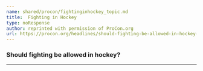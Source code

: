 ```yaml
---
name: shared/procon/fightinginhockey_topic.md
title:  Fighting in Hockey 
type: noResponse
author: reprinted with permission of ProCon.org
url: https://procon.org/headlines/should-fighting-be-allowed-in-hockey-top-3-pros-cons/ 
---
```


###  Should fighting be allowed in hockey?

---

